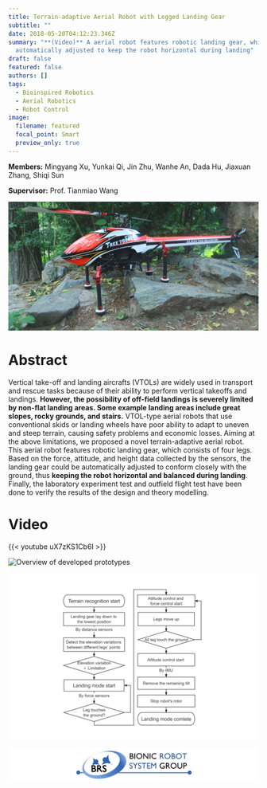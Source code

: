 ```yaml
---
title: Terrain-adaptive Aerial Robot with Legged Landing Gear
subtitle: ""
date: 2018-05-20T04:12:23.346Z
summary: "**(Video)** A aerial robot features robotic landing gear, which can be
  automatically adjusted to keep the robot horizontal during landing"
draft: false
featured: false
authors: []
tags:
  - Bioinspired Robotics
  - Aerial Robotics
  - Robot Control
image:
  filename: featured
  focal_point: Smart
  preview_only: true
---
```

**Members:** Mingyang Xu, Yunkai Qi, Jin Zhu, Wanhe An, Dada Hu, Jiaxuan Zhang, Shiqi Sun

**Supervisor:** Prof. Tianmiao Wang

![](la0.png)

# Abstract

Vertical take-off and landing aircrafts (VTOLs) are widely used in transport and rescue tasks because of their ability to perform vertical takeoffs and landings. **However, the possibility of off-field landings is severely limited by non-flat landing areas. Some example landing areas include great slopes, rocky grounds, and stairs.** VTOL-type aerial robots that use conventional skids or landing wheels have poor ability to adapt to uneven and steep terrain, causing safety problems and economic losses. Aiming at the above limitations, we proposed a novel terrain-adaptive aerial robot. This aerial robot features robotic landing gear, which consists of four legs. Based on the force, attitude, and height data collected by the sensors, the landing gear could be automatically adjusted to conform closely with the ground, thus **keeping the robot horizontal and balanced during landing**. Finally, the laboratory experiment test and outfield flight test have been done to verify the results of the design and theory modelling.

# Video

{{< youtube uX7zKS1Cb6I >}}

![](la1.jpg "Overview of developed prototypes")

![](la2.jpg "Process of the terrain-adaptive landing mode")



![](group.jpg)